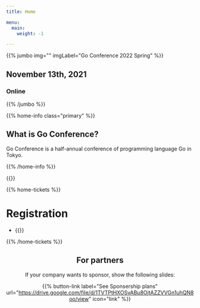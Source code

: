 ```yaml
---
title: Home

menu:
  main:
    weight: -1

---
```



{{% jumbo img="" imgLabel="Go Conference 2022 Spring" %}}

## November 13th, 2021
### Online

{{% /jumbo %}}

{{% home-info class="primary" %}}
## What is Go Conference?

Go Conference is a half-annual conference of programming language Go in Tokyo.

{{% /home-info %}}

<!-- ... -->
<!-- ... -->
<!-- ... -->

{{<cfp starts="2000-01-01"
       ends="2000-01-01"
       url="https://www.papercall.io/gocon-tokyo-2022-spring">}}

<!--
{{% home-speakers %}}
## Speakers

{{< button-link label="See all speakers"
                url="./speakers"
                icon="right" >}}

{{% button-link label="Ask the speakers"
url="https://app.sli.do/event/xchxcoal/"
icon="right" %}}

{{% /home-speakers %}}
-->


{{% home-tickets %}}
# Registration

<ul>
<li>{{<ticket name="Sessions"
           starts="2000-01-01"
           ends="2000-01-01"
           price="0 JPY"
           url="https://gocon.connpass.com/event/213865/">}}
</li>
</ul>

{{% /home-tickets %}}

<!--
{{% partners categories="gold,silver,bronze,green" %}}
# Partners
{{% /partners %}}
-->

<div style="text-align: center; margin-bottom: 20px;">

## For partners
If your company wants to sponsor, show the following slides:

{{% button-link label="See Sponsership plans"
                url="https://drive.google.com/file/d/1TVTPtHXOSvABu8OjtAZZVVGn1uhQN8oo/view"
                icon="link" %}}
</div>
<!-- ... -->

<!-- ... -->
